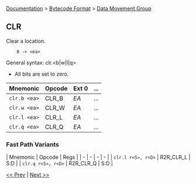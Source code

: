 [Documentation](../../README.md) > [Bytecode Format](../README.md) > [Data Movement Group](../InstructionsDataMovel.md)

## CLR

Clear a location.

        0 -> <ea>

General syntax:
        clr.<b|w|l|q> <ea>

* All bits are set to zero.

| Mnemonic | Opcode | Ext 0 | ... |
| - | - | - | - |
| `clr.b <ea>`| CLR_B | *EA* | ... |
| `clr.w <ea>`| CLR_W | *EA* | ... |
| `clr.l <ea>`| CLR_L | *EA* | ... |
| `clr.q <ea>`| CLR_Q | *EA* | ... |

### Fast Path Variants

| Mnemonic | Opcode | Regs |
| - | - | - | - |
| `clr.l r<S>, r<D>` | R2R_CLR_L | S:D |
| `clr.q r<S>, r<D>` | R2R_CLR_Q | S:D |

[<< Prev](./d_11.md) | [Next >>](./d_13.md)
